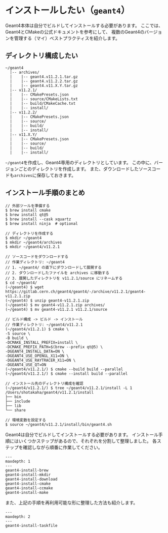 # インストールしたい（`geant4`）

Geant4本体は自分でビルドしてインストールする必要があります。
ここでは、Geant4とCMakeの公式ドキュメントを参考にして、
複数のGeant4のバージョンを管理する（マイ）ベストプラクティスを紹介します。

## ディレクトリ構成したい

```console
~/geant4
  |-- archives/
  |    |-- geant4.v11.2.1.tar.gz
  |    |-- geant4.v11.2.2.tar.gz
  |    |-- geant4.v11.X.Y.tar.gz
  |-- v11.2.1/
  |    |-- CMakePresets.json
  |    |-- source/CMakeLists.txt
  |    |-- build/CMakeCache.txt
  |    |-- install/
  |-- v11.2.2/
  |    |-- CMakePresets.json
  |    |-- source/
  |    |-- build/
  |    |-- install/
  |-- v11.X.Y/
  |    |-- CMakePresets.json
  |    |-- source/
  |    |-- build/
  |    |-- install/
```

`~/geant4`を作成し、Geant4専用のディレクトリとしています。
この中に、バージョンごとのディレクトリを作成します。
また、ダウンロードしたソースコードも`archives`に保存しておきます。

## インストール手順のまとめ

```console
// 外部ツールを準備する
$ brew install cmake
$ brew install qt@5
$ brew install --cask xquartz
$ brew install ninja  # optional

// ディレクトリを作成する
$ mkdir ~/geant4
$ mkdir ~/geant4/archives
$ mkdir ~/geant4/v11.2.1

// ソースコードをダウンロードする
// 作業ディレクトリ: ~/geant4
// 1. ~/geant4/ の直下にダウンロードして展開する
// 2. ダウンロードしたファイルを archives に移動する
// 3. 展開したディレクトリを v11.2.1/source にリネームする
$ cd ~/geant4/
(~/geant4) $ wget https://gitlab.cern.ch/geant4/geant4/-/archive/v11.2.1/geant4-v11.2.1.zip
(~/geant4) $ unzip geant4-v11.2.1.zip
(~/geant4) $ mv geant4-v11.2.1.zip archives/
(~/geant4) $ mv geant4-v11.2.1 v11.2.1/source

// ビルド構成 -> ビルド -> インストール
// 作業ディレクトリ: ~/geant4/v11.2.1
(~/geant4/v11.2.1) $ cmake \
-S source \
-B build \
-DCMAKE_INSTALL_PREFIX=install \
-DCMAKE_PREFIX_PATH=$(brew --prefix qt@5) \
-DGEANT4_INSTALL_DATA=ON \
-DGEANT4_USE_OPENGL_X11=ON \
-DGEANT4_USE_RAYTRACER_X11=ON \
-DGEANT4_USE_QT=ON
(~/geant4/v11.2.1/) $ cmake --build build --parallel
(~/geant4/v11.2.1/) $ cmake --install build --parallel

// インストール先のディレクトリ構成を確認
(~/geant4/v11.2.1/) $ tree ~/geant4/v11.2.1/install -L 1
/Users/shotakaha/geant4/v11.2.1/install
├── bin
├── include
├── lib
└── share

// 環境変数を設定する
$ source ~/geant4/v11.2.1/install/bin/geant4.sh
```

Geant4は自分でビルドしてインストールする必要があります。
インストール手順にはいくつかステップがあるので、それぞれを分割して整理しました。
各ステップを確認しながら順番に作業してください。

```{toctree}
---
maxdepth: 1
---
geant4-install-brew
geant4-install-mkdir
geant4-install-download
geant4-install-cmake
geant4-install-ccmake
geant4-install-make
```

また、上記の手順を再利用可能な形に整理した方法も紹介します。

```{toctree}
---
maxdepth: 2
---
geant4-install-taskfile
```
